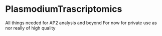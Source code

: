 # PlasmodiumTrascriptomics
All things needed for AP2 analysis and beyond
For now for private use as nor really of high quality
